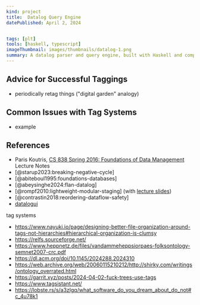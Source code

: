 ```yaml
---
kind: project
title:  Datalog Query Engine
datePublished: April 2, 2024


tags: [plt]
tools: [haskell, typescript]
imageThumbnail: images/thumbnails/datalog-1.png
summary: A datalog parser and query engine, built with Haskell and compiled to WebAssembly!
---
```


## Advice for Successful Taggings

* periodically retag things ("digital garden" analogy)

## Common Issues with Tag Systems

* example

## References

* Paris Koutris, [CS 838 Spring 2016:  Foundations of Data Management](https://pages.cs.wisc.edu/~paris/cs838-s16/) Lecture Notes
* [@starup2023:breaking-negative-cycle]
* [@abiteboul1995:foundations-databases]
* [@abeysinghe2024:flan-datalog]
* [@rompf2010:lightweight-modular-staging] (with [lecture slides](https://web.stanford.edu/class/cs442/lectures_unrestricted/cs442-lms.pdf))
* [@contrastin2018:reordering-dataflow-safety]
* [datalogui](https://github.com/datalogui/datalog)

tag systems

* https://www.nayuki.io/page/designing-better-file-organization-around-tags-not-hierarchies#hierarchical-organization-is-clumsy
* https://relfs.sourceforge.net/
* https://www.heppnetz.de/files/vandammeheppsiorpaes-folksontology-semnet2007-crc.pdf
* https://dl.acm.org/doi/10.1145/2024288.2024310
* https://web.archive.org/web/20060115210212/http://shirky.com/writings/ontology_overrated.html
* https://garrit.xyz/posts/2024-04-02-fuck-trees-use-tags
* https://www.tagsistant.net/
* https://lobste.rs/s/a3zlgq/what_software_do_you_dream_about_do_not#c_4u78k1